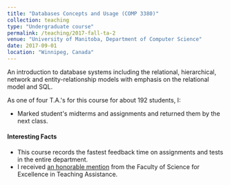 ```yaml
---
title: "Databases Concepts and Usage (COMP 3380)"
collection: teaching
type: "Undergraduate course"
permalink: /teaching/2017-fall-ta-2
venue: "University of Manitoba, Department of Computer Science"
date: 2017-09-01
location: "Winnipeg, Canada"
---
```


An introduction to database systems including the relational, hierarchical, network and entity-relationship models with emphasis on the relational model and SQL.

As one of four T.A.'s for this course for about 192 students, I:
  * Marked student's midterms and assignments and returned them by the next class.

#### Interesting Facts
  * This course records the fastest feedback time on assignments and tests in the entire department.
  * I received [an honorable mention](https://www.linkedin.com/feed/update/urn:li:activity:6438413439495958528 "link to post about this") from the Faculty of Science for Excellence in Teaching Assistance.